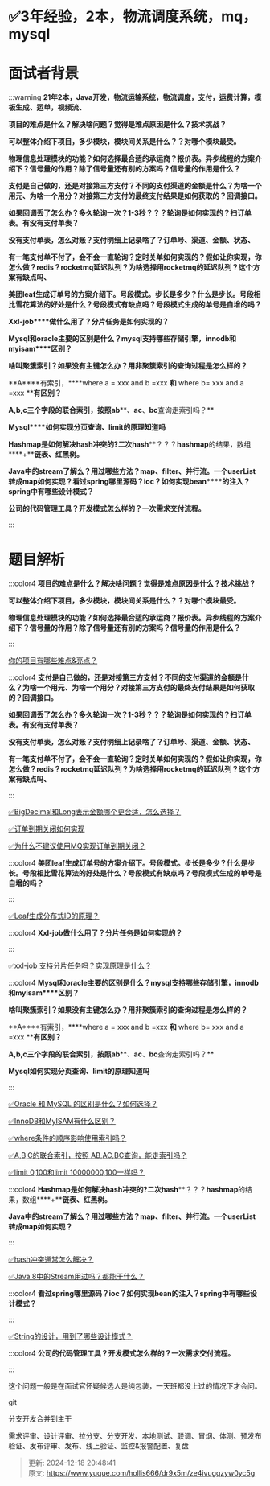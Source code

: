 # ✅3年经验，2本，物流调度系统，mq，mysql

# 面试者背景


:::warning
**21年2本，Java开发，物流运输系统，物流调度，支付，运费计算，模板生成、运单，视频流、**

**项目的难点是什么？解决啥问题？觉得是难点原因是什么？技术挑战？**

**可以整体介绍下项目，多少模块，模块间关系是什么？？对哪个模块最受。**

**物理信息处理模块的功能？如何选择最合适的承运商？报价表。异步线程的方案介绍下？信号量的作用？除了信号量还有别的方案吗？信号量的作用是什么？**

**支付是自己做的，还是对接第三方支付？不同的支付渠道的金额是什么？为啥一个用元、为啥一个用分？对接第三方支付的最终支付结果是如何获取的？回调接口。**

**如果回调丢了怎么办？多久轮询一次？****1-3****秒？？？轮询是如何实现的？扫订单表。有没有支付单表？**

**没有支付单表，怎么对账？支付明细上记录啥了？订单号、渠道、金额、状态、**

**有一笔支付单不付了，会不会一直轮询？定时关单如何实现的？假如让你实现，你怎么做？****redis****？****rocketmq****延迟队列？为啥选择用****rocketmq****的延迟队列？这个方案有缺点吗、**

**美团****leaf****生成订单号的方案介绍下。号段模式。步长是多少？什么是步长。号段相比雪花算法的好处是什么？号段模式有缺点吗？号段模式生成的单号是自增的吗？**

**Xxl-job****做什么用了？分片任务是如何实现的？**

**Mysql****和****oracle****主要的区别是什么？****mysql****支持哪些存储引擎，****innodb****和****myisam****区别？**

**啥叫聚簇索引？如果没有主键怎么办？用非聚簇索引的查询过程是怎么样的？**

**A****有索引，****where a = xxx and b =xxx ****和**** where b= xxx and a =xxx ****有区别？**

**A,b,c****三个字段的联合索引，按照****ab****、****ac****、****bc****查询走索引吗？**

**Mysql****如何实现分页查询、****limit****的原理知道吗**

**Hashmap****是如何解决****hash****冲突的****?****二次****hash****？？？****hashmap****的结果，数组****+****链表、红黑树。**

**Java****中的****stream****了解么？用过哪些方法？****map****、****filter****、并行流。一个****userList****转成****map****如何实现？看过****spring****哪里源码？****ioc****？如何实现****bean****的注入？****spring****中有哪些设计模式？**

**公司的代码管理工具？开发模式怎么样的？一次需求交付流程。**

:::

# 题目解析


:::color4
**项目的难点是什么？解决啥问题？觉得是难点原因是什么？技术挑战？**

**可以整体介绍下项目，多少模块，模块间关系是什么？？对哪个模块最受。**

**物理信息处理模块的功能？如何选择最合适的承运商？报价表。异步线程的方案介绍下？信号量的作用？除了信号量还有别的方案吗？信号量的作用是什么？**

:::



[你的项目有哪些难点&亮点？](https://www.yuque.com/hollis666/dr9x5m/qnsu1w1s7v0gr7xv)



:::color4
**支付是自己做的，还是对接第三方支付？不同的支付渠道的金额是什么？为啥一个用元、为啥一个用分？对接第三方支付的最终支付结果是如何获取的？回调接口。**

**如果回调丢了怎么办？多久轮询一次？****1-3****秒？？？轮询是如何实现的？扫订单表。有没有支付单表？**

**没有支付单表，怎么对账？支付明细上记录啥了？订单号、渠道、金额、状态、**

**有一笔支付单不付了，会不会一直轮询？定时关单如何实现的？假如让你实现，你怎么做？redis？rocketmq延迟队列？为啥选择用rocketmq的延迟队列？这个方案有缺点吗、**

:::



[✅BigDecimal和Long表示金额哪个更合适，怎么选择？](https://www.yuque.com/hollis666/dr9x5m/skv2srz4h3786nng)



[✅订单到期关闭如何实现](https://www.yuque.com/hollis666/dr9x5m/tg0ehg)



[✅为什么不建议使用MQ实现订单到期关闭？](https://www.yuque.com/hollis666/dr9x5m/mgisesnbgdoirure)



:::color4
**美团leaf生成订单号的方案介绍下。号段模式。步长是多少？什么是步长。号段相比雪花算法的好处是什么？号段模式有缺点吗？号段模式生成的单号是自增的吗？**

:::



[✅Leaf生成分布式ID的原理？](https://www.yuque.com/hollis666/dr9x5m/hgzes2l7eomfmiqu)



:::color4
**Xxl-job做什么用了？分片任务是如何实现的？**

:::



[✅xxl-job 支持分片任务吗？实现原理是什么？](https://www.yuque.com/hollis666/dr9x5m/vnzzza8v69078qc1)



:::color4
**Mysql****和****oracle****主要的区别是什么？****mysql****支持哪些存储引擎，****innodb****和****myisam****区别？**

**啥叫聚簇索引？如果没有主键怎么办？用非聚簇索引的查询过程是怎么样的？**

**A****有索引，****where a = xxx and b =xxx ****和**** where b= xxx and a =xxx ****有区别？**

**A,b,c****三个字段的联合索引，按照****ab****、****ac****、****bc****查询走索引吗？**

**Mysql如何实现分页查询、limit的原理知道吗**

:::



[✅Oracle 和 MySQL 的区别是什么？如何选择？](https://www.yuque.com/hollis666/dr9x5m/hrdea48tzqmtizbk)



[✅InnoDB和MyISAM有什么区别？](https://www.yuque.com/hollis666/dr9x5m/adeg5m)



[✅where条件的顺序影响使用索引吗？](https://www.yuque.com/hollis666/dr9x5m/nwm3ry85o8l0gega)



[✅A,B,C的联合索引，按照 AB,AC,BC查询，能走索引吗？](https://www.yuque.com/hollis666/dr9x5m/dx1cqgsrebkvdixc)



[✅limit 0,100和limit 10000000,100一样吗？](https://www.yuque.com/hollis666/dr9x5m/gtpc5u4i7xmy13el)



:::color4
**Hashmap****是如何解决****hash****冲突的****?****二次****hash****？？？****hashmap****的结果，数组****+****链表、红黑树。**

**Java中的stream了解么？用过哪些方法？map、filter、并行流。一个userList转成map如何实现？**

:::



[✅hash冲突通常怎么解决？](https://www.yuque.com/hollis666/dr9x5m/pogt662wy87z24dr)



[✅Java 8中的Stream用过吗？都能干什么？](https://www.yuque.com/hollis666/dr9x5m/igsnmo)



:::color4
**看过spring哪里源码？ioc？如何实现bean的注入？spring中有哪些设计模式？**

:::



[✅String的设计，用到了哪些设计模式？](https://www.yuque.com/hollis666/dr9x5m/bxa45gl8rgg9slqw)



:::color4
**公司的代码管理工具？开发模式怎么样的？一次需求交付流程。**

:::



这个问题一般是在面试官怀疑候选人是纯包装，一天班都没上过的情况下才会问。



git

分支开发合并到主干

需求评审、设计评审、拉分支、分支开发、本地测试、联调、冒烟、体测、预发布验证、发布评审、发布、线上验证、监控&报警配置、复盘





> 更新: 2024-12-18 20:48:41  
> 原文: <https://www.yuque.com/hollis666/dr9x5m/ze4ivugqzyw0yc5g>